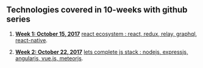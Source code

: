 ## Technologies covered in 10-weeks with github series


1. **[Week 1: October 15, 2017](https://github.com/gopala-kr/weekend-with-github/tree/master/Projects-Blogs/01-react-ecosystem)** [react ecosystem : react, redux, relay, graphql, react-native](https://github.com/gopala-kr/weekend-with-github/blob/master/Projects-Blogs/01-react-ecosystem/README.md).


2. **[Week 2: October 22, 2017](https://github.com/gopala-kr/weekend-with-github/tree/master/Projects-Blogs/02-lets-complete-js-stack)** [lets complete js stack : nodejs, expressjs, angularjs, vue.js, meteorjs](https://github.com/gopala-kr/weekend-with-github/blob/master/Projects-Blogs/02-lets-complete-js-stack/README.md).


